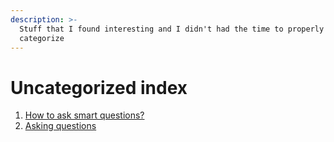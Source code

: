 ```yaml
---
description: >-
  Stuff that I found interesting and I didn't had the time to properly
  categorize
---
```


# Uncategorized index

1. [How to ask smart questions?](http://www.catb.org/esr/faqs/smart-questions.html#intro)
2. [Asking questions](https://www.aaronkharris.com/asking-questions)



